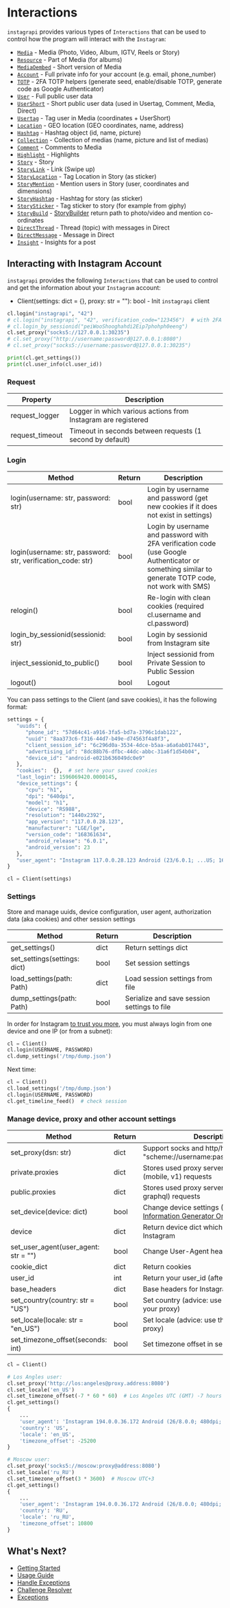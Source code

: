 # Interactions

`instagrapi` provides various types of `Interactions` that can be used to control how the program will interact with the `Instagram`:

* [`Media`](media.md) - Media (Photo, Video, Album, IGTV, Reels or Story)
* [`Resource`](media.md) - Part of Media (for albums)
* [`MediaOembed`](media.md) - Short version of Media
* [`Account`](account.md) - Full private info for your account (e.g. email, phone_number)
* [`TOTP`](totp.md) - 2FA TOTP helpers (generate seed, enable/disable TOTP, generate code as Google Authenticator)
* [`User`](user.md) - Full public user data
* [`UserShort`](user.md) - Short public user data (used in Usertag, Comment, Media, Direct)
* [`Usertag`](user.md) - Tag user in Media (coordinates + UserShort)
* [`Location`](location.md) - GEO location (GEO coordinates, name, address)
* [`Hashtag`](hashtag.md) - Hashtag object (id, name, picture)
* [`Collection`](collection.md) - Collection of medias (name, picture and list of medias)
* [`Comment`](comment.md) - Comments to Media
* [`Highlight`](highlight.md) - Highlights
* [`Story`](story.md) - Story
* [`StoryLink`](story.md) - Link (Swipe up)
* [`StoryLocation`](story.md) - Tag Location in Story (as sticker)
* [`StoryMention`](story.md) - Mention users in Story (user, coordinates and dimensions)
* [`StoryHashtag`](story.md) - Hashtag for story (as sticker)
* [`StorySticker`](story.md) - Tag sticker to story (for example from giphy)
* [`StoryBuild`](story.md) - [StoryBuilder](https://github.com/adw0rd/instagrapi/blob/master/instagrapi/story.py) return path to photo/video and mention co-ordinates
* [`DirectThread`](direct.md) - Thread (topic) with messages in Direct
* [`DirectMessage`](direct.md) - Message in Direct
* [`Insight`](insight.md) - Insights for a post

## Interacting with Instagram Account

`instagrapi` provides the following `Interactions` that can be used to control and get the information about your `Instagram` account:

* Client(settings: dict = {}, proxy: str = ""): bool - Init `instagrapi` client
  
``` python
cl.login("instagrapi", "42")
# cl.login("instagrapi", "42", verification_code="123456")  # with 2FA verification_code
# cl.login_by_sessionid("peiWooShooghahdi2Eip7phohph0eeng")
cl.set_proxy("socks5://127.0.0.1:30235")
# cl.set_proxy("http://username:password@127.0.0.1:8080")
# cl.set_proxy("socks5://username:password@127.0.0.1:30235")

print(cl.get_settings())
print(cl.user_info(cl.user_id))
```

### Request

| Property            | Description
| ------------------- | --------------------------------------------------------------
| request\_logger     | Logger in which various actions from Instagram are registered
| request\_timeout    | Timeout in seconds between requests (1 second by default)


### Login

| Method                               | Return  | Description
| ------------------------------------ | ------- | -------------------------------------------------
| login(username: str, password: str)  | bool    | Login by username and password (get new cookies if it does not exist in settings)
| login(username: str, password: str, verification\_code: str) | bool | Login by username and password with 2FA verification code (use Google Authenticator or something similar to generate TOTP code, not work with SMS)
| relogin()                            | bool    | Re-login with clean cookies (required cl.username and cl.password)
| login\_by\_sessionid(sessionid: str) | bool    | Login by sessionid from Instagram site
| inject\_sessionid\_to\_public()      | bool    | Inject sessionid from Private Session to Public Session
| logout()                             | bool    | Logout

You can pass settings to the Client (and save cookies), it has the following format:

```python
settings = {
   "uuids": {
      "phone_id": "57d64c41-a916-3fa5-bd7a-3796c1dab122",
      "uuid": "8aa373c6-f316-44d7-b49e-d74563f4a8f3",
      "client_session_id": "6c296d0a-3534-4dce-b5aa-a6a6ab017443",
      "advertising_id": "8dc88b76-dfbc-44dc-abbc-31a6f1d54b04",
      "device_id": "android-e021b636049dc0e9"
   },
   "cookies":  {},  # set here your saved cookies
   "last_login": 1596069420.0000145,
   "device_settings": {
      "cpu": "h1",
      "dpi": "640dpi",
      "model": "h1",
      "device": "RS988",
      "resolution": "1440x2392",
      "app_version": "117.0.0.28.123",
      "manufacturer": "LGE/lge",
      "version_code": "168361634",
      "android_release": "6.0.1",
      "android_version": 23
   },
   "user_agent": "Instagram 117.0.0.28.123 Android (23/6.0.1; ...US; 168361634)"
}

cl = Client(settings)
```

### Settings

Store and manage uuids, device configuration, user agent, authorization data (aka cookies) and other session settings

| Method                         | Return  | Description
| ------------------------------ | ------- | ------------------------------------------------------------------
| get\_settings()                | dict    | Return settings dict
| set\_settings(settings: dict)  | bool    | Set session settings
| load\_settings(path: Path)     | dict    | Load session settings from file
| dump\_settings(path: Path)     | bool    | Serialize and save session settings to file

In order for Instagram [to trust you more](https://github.com/adw0rd/instagrapi/discussions/220), you must always login from one device and one IP (or from a subnet):

```python
cl = Client()
cl.login(USERNAME, PASSWORD)
cl.dump_settings('/tmp/dump.json')
```

Next time:

```python
cl = Client()
cl.load_settings('/tmp/dump.json')
cl.login(USERNAME, PASSWORD)
cl.get_timeline_feed()  # check session
```

### Manage device, proxy and other account settings

| Method                                | Return | Description
|---------------------------------------|------|----------------------------------------------------------------------------
| set_proxy(dsn: str)                   | dict | Support socks and http/https proxy "scheme://username:password@host:port"
| private.proxies                       | dict | Stores used proxy servers for private (mobile, v1) requests
| public.proxies                        | dict | Stores used proxy servers for public (web, graphql) requests
| set_device(device: dict)              | bool | Change device settings ([Android Device Information Generator Online](https://www.myfakeinfo.com/mobile/get-android-device-information.php))
| device                                | dict | Return device dict which we pass to Instagram
| set_user_agent(user_agent: str = "")  | bool | Change User-Agent header ([User Agents](https://user-agents.net/applications/instagram-app))
| cookie_dict                           | dict | Return cookies
| user_id                               | int  | Return your user_id (after login)
| base_headers                          | dict | Base headers for Instagram
| set_country(country: str = "US")      | bool | Set country (advice: use the country of your proxy)
| set_locale(locale: str = "en_US")     | bool | Set locale (advice: use the locale of your proxy)
| set_timezone_offset(seconds: int)     | bool | Set timezone offset in seconds

``` python
cl = Client()

# Los Angles user:
cl.set_proxy('http://los:angeles@proxy.address:8080')
cl.set_locale('en_US')
cl.set_timezone_offset(-7 * 60 * 60)  # Los Angeles UTC (GMT) -7 hours == -25200 seconds
cl.get_settings()
{
    ...
    'user_agent': 'Instagram 194.0.0.36.172 Android (26/8.0.0; 480dpi; 1080x1920; Xiaomi; MI 5s; capricorn; qcom; en_US; 301484483)',
    'country': 'US',
    'locale': 'en_US',
    'timezone_offset': -25200
}

# Moscow user:
cl.set_proxy('socks5://moscow:proxy@address:8080')
cl.set_locale('ru_RU')
cl.set_timezone_offset(3 * 3600)  # Moscow UTC+3
cl.get_settings()
{
    ...
    'user_agent': 'Instagram 194.0.0.36.172 Android (26/8.0.0; 480dpi; 1080x1920; Xiaomi; MI 5s; capricorn; qcom; ru_RU; 301484483)',
    'country': 'RU',
    'locale': 'ru_RU',
    'timezone_offset': 10800
}
```

## What's Next?

* [Getting Started](../getting-started.md)
* [Usage Guide](fundamentals.md)
* [Handle Exceptions](handle_exception.md)
* [Challenge Resolver](challenge_resolver.md)
* [Exceptions](../exceptions.md)
